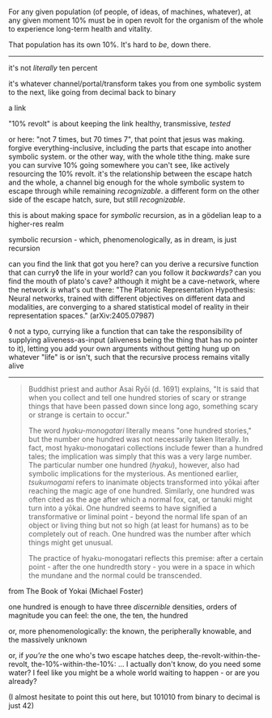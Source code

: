 For any given population (of people, of ideas, of machines, whatever), at any given moment 10% must be in open revolt for the organism of the whole to experience long-term health and vitality.

That population has its own 10%. It's hard to *be*, down there.

---

it's not *literally* ten percent

it's whatever channel/portal/transform takes you from one symbolic system to the next, like going from decimal back to binary

a link

"10% revolt" is about keeping the link healthy, transmissive, *tested*

or here: "not 7 times, but 70 times 7", that point that jesus was making. forgive everything-inclusive, including the parts that escape into another symbolic system. or the other way, with the whole tithe thing. make sure you can survive 10% going somewhere you can't see, like actively resourcing the 10% revolt. it's the relationship between the escape hatch and the whole, a channel big enough for the whole symbolic system to escape through while remaining *recognizable*. a different form on the other side of the escape hatch, sure, but still *recognizable*.

this is about making space for *symbolic* recursion, as in a gödelian leap to a higher-res realm

symbolic recursion - which, phenomenologically, as in dream, is just recursion

can you find the link that got you here? can you derive a recursive function that can curry◊ the life in your world? can you follow it *backwards?* can you find the mouth of plato's cave? although it might be a cave-network, where the network *is* what's out there: "The Platonic Representation Hypothesis: Neural networks, trained with different objectives on different data and modalities, are converging to a shared statistical model of reality in their representation spaces." (arXiv:2405.07987)

◊ not a typo, currying like a function that can take the responsibility of supplying aliveness-as-input (aliveness being the thing that has no pointer to it), letting you add your own arguments without getting hung up on whatever "life" is or isn't, such that the recursive process remains vitally alive

---

> Buddhist priest and author Asai Ryōi (d. 1691) explains, "It is said that when you collect and tell one hundred stories of scary or strange things that have been passed down since long ago, something scary or strange is certain to occur."
>
> The word *hyaku-monogatari* literally means "one hundred stories," but the number one hundred was not necessarily taken literally. In fact, most hyaku-monogatari collections include fewer than a hundred tales; the implication was simply that this was a very large number. The particular number one hundred (*hyaku*), however, also had symbolic implications for the mysterious. As mentioned earlier, *tsukumogami* refers to inanimate objects transformed into yōkai after reaching the magic age of one hundred. Similarly, one hundred was often cited as the age after which a normal fox, cat, or tanuki might turn into a yōkai. One hundred seems to have signified a transformative or liminal point - beyond the normal life span of an object or living thing but not so high (at least for humans) as to be completely out of reach. One hundred was the number after which things might get unusual.
>
> The practice of hyaku-monogatari reflects this premise: after a certain point - after the one hundredth story - you were in a space in which the mundane and the normal could be transcended.

from The Book of Yokai (Michael Foster)

one hundred is enough to have three *discernible* densities, orders of magnitude you can feel: the one, the ten, the hundred

or, more phenomenologically: the known, the peripherally knowable, and the massively unknown

or, if *you're* the one who's two escape hatches deep, the-revolt-within-the-revolt, the-10%-within-the-10%: ... I actually don't know, do you need some water? I feel like you might be a whole world waiting to happen - or are you already?

(I almost hesitate to point this out here, but 101010 from binary to decimal is just 42)
